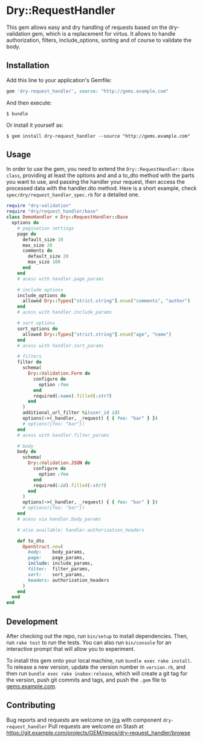 # Dry::RequestHandler

This gem allows easy and dry handling of requests based on the dry-validation gem, which is a replacement for virtus. It allows to handle authorization, filters, include_options, sorting and of course to validate the body.

## Installation

Add this line to your application's Gemfile:

```ruby
gem 'dry-request_handler', source: "http://gems.example.com"
```

And then execute:

    $ bundle

Or install it yourself as:

    $ gem install dry-request_handler --source "http://gems.example.com"

## Usage

In order to use the gem, you need to extend the `Dry::RequestHandler::Base class`, providing at least the options and and a to_dto method with the parts you want to use, and passing the handler your request, then access the processed data with the handler.dto method.
Here is a short example, check `spec/dry/request_handler_spec.rb` for a detailed one.
```ruby
require "dry-validation"
require "dry/request_handler/base"
class DemoHandler < Dry::RequestHandler::Base
  options do
    # pagination settings
    page do
      default_size 10
      max_size 20
      comments do
        default_size 20
        max_size 100
      end
    end
    # acess with handler.page_params

    # include options
    include_options do
      allowed Dry::Types["strict.string"].enum("comments", "author")
    end
    # acess with handler.include_params

    # sort options
    sort_options do
      allowed Dry::Types["strict.string"].enum("age", "name")
    end
    # acess with handler.sort_params

    # filters
    filter do
      schema(
        Dry::Validation.Form do
          configure do
            option :foo
          end
          required(:name).filled(:str?)
        end
      )
      additional_url_filter %i(user_id id)
      options(->(_handler, _request) { { foo: "bar" } })
      # options({foo: "bar"})
    end
    # acess with handler.filter_params

    # body
    body do
      schema(
        Dry::Validation.JSON do
          configure do
            option :foo
          end
          required(:id).filled(:str?)
        end
      )
      options(->(_handler, _request) { { foo: "bar" } })
      # options({foo: "bar"})
    end
    # acess via handler.body_params

    # also available: handler.authorization_headers

    def to_dto
      OpenStruct.new(
        body:    body_params,
        page:    page_params,
        include: include_params,
        filter:  filter_params,
        sort:    sort_params,
        headers: authorization_headers
      )
    end
  end
end
```


## Development

After checking out the repo, run `bin/setup` to install dependencies. Then, run `rake test` to run the tests. You can also run `bin/console` for an interactive prompt that will allow you to experiment.

To install this gem onto your local machine, run `bundle exec rake install`. To release a new version, update the version number in `version.rb`, and then run `bundle exec rake inabox:release`, which will create a git tag for the version, push git commits and tags, and push the `.gem` file to [gems.example.com](http://gems.example.com).

## Contributing

Bug reports and requests are welcome on [jira](https://issues.example.com/projects/RBGEM/issues) with component `dry-request_handler`
Pull requests are welcome on Stash at https://git.example.com/projects/GEM/repos/dry-request_handler/browse

